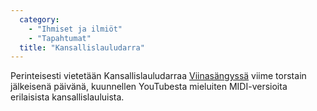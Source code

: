 ```yaml
---
  category: 
    - "Ihmiset ja ilmiöt"
    - "Tapahtumat"
  title: "Kansallislauludarra"
---
```

Perinteisesti vietetään Kansallislauludarraa [Viinasängyssä](Viinasänky) viime torstain jälkeisenä päivänä, kuunnellen YouTubesta mieluiten MIDI-versioita erilaisista kansallislauluista.